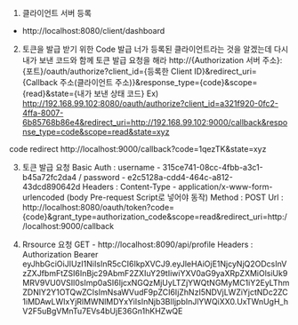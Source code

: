 1. 클라이언트 서버 등록
- http://localhost:8080/client/dashboard

2. 토큰을 발급 받기 위한 Code 발급 
너가 등록된 클라이언트라는 것을 알겠는데 다시 내가 보낸 코드와 함께 토큰 발급 요청을 해라
http://{Authorization 서버 주소}:{포트}/oauth/authorize?client_id={등록한 Client ID}&redirect_uri={Callback 주소(클라이언트 주소)}&response_type={code}&scope={read}&state={내가 보낸 상태 코드}
Ex) http://192.168.99.102:8080/oauth/authorize?client_id=a321f920-0fc2-4ffa-8007-6b85768b86e4&redirect_uri=http://192.168.99.102:9000/callback&response_type=code&scope=read&state=xyz

code redirect
http://localhost:9000/callback?code=1qezTK&state=xyz


3. 토큰 발급 요청
Basic Auth : 
username - 315ce741-08cc-4fbb-a3c1-b45a72fc2da4 / 
password - e2c5128a-cdd4-464c-a812-43dcd890642d
Headers : Content-Type - application/x-www-form-urlencoded (body Pre-request Script로 넣어야 동작)
Method : POST
Url : http://localhost:8080/oauth/token?code={code}&grant_type=authorization_code&scope=read&redirect_uri=http://localhost:9000/callback

4. Rrsource 요청
GET - http://localhost:8090/api/profile
Headers : Authorization Bearer eyJhbGciOiJIUzI1NiIsInR5cCI6IkpXVCJ9.eyJleHAiOjE1NjcyNjQ2ODcsInVzZXJfbmFtZSI6InBjc29AbmF2ZXIuY29tIiwiYXV0aG9yaXRpZXMiOlsiUk9MRV9VU0VSIl0sImp0aSI6IjcxNGQzMjUyLTZjYWQtNGMyMC1iY2EyLThmZDNlY2Y1OTQwZCIsImNsaWVudF9pZCI6IjZhNzI5NDVjLWZiYjctNDc2ZC1iMDAwLWIxYjRlMWNlMDYxYiIsInNjb3BlIjpbInJlYWQiXX0.UxTWnUgH_hV2F5uBgVMnTu7EVs4bUjE36Gn1hKHZwQE

